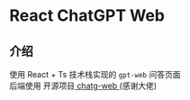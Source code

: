 # React ChatGPT Web

## 介绍

使用 React + Ts 技术栈实现的 `gpt-web` 问答页面  
后端使用 开源项目<a href="https://github.com/binjie09/chatgpt-web/tree/main/service"> chatg-web </a>(感谢大佬)
